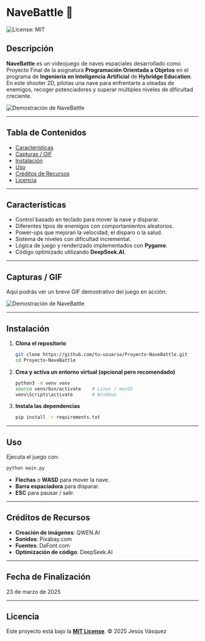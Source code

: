 # NaveBattle 🚀

![License: MIT](https://img.shields.io/badge/License-MIT-yellow.svg)

## Descripción

**NaveBattle** es un videojuego de naves espaciales desarrollado como Proyecto Final de la asignatura **Programación Orientada a Objetos** en el programa de **Ingeniería en Inteligencia Artificial** de **Hybridge Education**. En este shooter 2D, pilotas una nave para enfrentarte a oleadas de enemigos, recoger potenciadores y superar múltiples niveles de dificultad creciente.

![Demostración de NaveBattle](docs/demo.gif)

---

## Tabla de Contenidos

- [Características](#características)  
- [Capturas / GIF](#capturas--gif)  
- [Instalación](#instalación)  
- [Uso](#uso)  
- [Créditos de Recursos](#créditos-de-recursos)  
- [Licencia](#licencia)  

---

## Características

- Control basado en teclado para mover la nave y disparar.  
- Diferentes tipos de enemigos con comportamientos aleatorios.  
- Power-ups que mejoran la velocidad, el disparo o la salud.  
- Sistema de niveles con dificultad incremental.  
- Lógica de juego y renderizado implementados con **Pygame**.  
- Código optimizado utilizando **DeepSeek.AI**.

---

## Capturas / GIF

Aquí podrás ver un breve GIF demostrativo del juego en acción:

![Demostración de NaveBattle](docs/demo.gif)

---

## Instalación

1. **Clona el repositorio**  
   ```bash
   git clone https://github.com/tu-usuario/Proyecto-NaveBattle.git
   cd Proyecto-NaveBattle
    ```

2. **Crea y activa un entorno virtual (opcional pero recomendado)**

   ```bash
   python3 -m venv venv
   source venv/bin/activate    # Linux / macOS
   venv\Scripts\activate       # Windows
   ```

3. **Instala las dependencias**

   ```bash
   pip install -r requirements.txt
   ```

---

## Uso

Ejecuta el juego con:

```bash
python main.py
```

* **Flechas** o **WASD** para mover la nave.
* **Barra espaciadora** para disparar.
* **ESC** para pausar / salir.

---

## Créditos de Recursos

* **Creación de imágenes**: QWEN.AI
* **Sonidos**: Pixabay.com
* **Fuentes**: DaFont.com
* **Optimización de código**: DeepSeek.AI

---

## Fecha de Finalización

23 de marzo de 2025

---

## Licencia

Este proyecto está bajo la [**MIT License**](LICENSE).
© 2025 Jesús Vásquez
